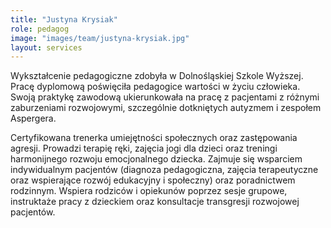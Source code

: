 ```yaml
---
title: "Justyna Krysiak"
role: pedagog
image: "images/team/justyna-krysiak.jpg"
layout: services
---
```


Wykształcenie pedagogiczne zdobyła w Dolnośląskiej Szkole Wyższej.
Pracę dyplomową poświęciła pedagogice wartości w życiu człowieka.
Swoją praktykę zawodową ukierunkowała na pracę z pacjentami z różnymi zaburzeniami rozwojowymi, szczególnie dotkniętych autyzmem i zespołem Aspergera.

Certyfikowana trenerka umiejętności społecznych oraz zastępowania agresji.
Prowadzi terapię ręki, zajęcia jogi dla dzieci oraz treningi harmonijnego rozwoju emocjonalnego dziecka.
Zajmuje się wsparciem indywidualnym pacjentów (diagnoza pedagogiczna, zajęcia terapeutyczne oraz wspierające rozwój edukacyjny i społeczny) oraz poradnictwem rodzinnym.
Wspiera rodziców i opiekunów poprzez sesje grupowe, instruktaże pracy z dzieckiem oraz konsultacje transgresji rozwojowej pacjentów.
